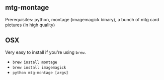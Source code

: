 mtg-montage
-----------

Prerequisites: python, montage (imagemagick binary), a bunch of mtg card pictures (in high quality)

OSX
---
Very easy to install if you're using `brew`.

  - `brew install montage`
  - `brew install imagemagick`
  - `python mtg-montage [args]`
